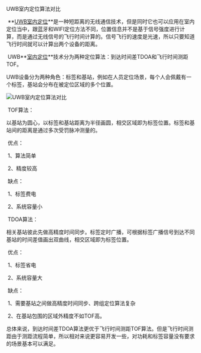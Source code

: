 UWB室内定位算法对比

​    **[UWB室内定位](http://www.uwbcloud.cn/)**是一种短距离的无线通信技术，但是同时它也可以应用在室内定位当中，跟蓝牙和WIFI定位方法不同，位置信息并不是基于信号强度进行计算，而是通过无线信号的飞行时间计算的。信号飞行的速度是光速，所以只要知道飞行时间就可以计算出两个设备的距离。

​    UWB**[室内定位](http://www.uwbcloud.cn/)**技术分为两种定位算法：到达时间差TDOA和飞行时间测距TOF。

​    UWB设备分为两种角色：标签和基站，例如在人员定位场景，每个人会佩戴有一个标签，基站会分布在被定位区域的多个位置。

![UWB室内定位算法对比](http://www.uwbcloud.cn/uploads/allimg/220329/1-22032915402JC.png)

​    TOF算法：

​    以基站为圆心，以标签和基站距离为半径画圆，相交区域即为标签位置。标签和基站间的距离是通过多次受罚脉冲测量的。

​    优点：

​    1、算法简单

​    2、精度较高

​    缺点：

​    1、标签费电

​    2、系统容量小

​    TDOA算法：

​    相关基站彼此先做高精度时间同步。标签定时广播，可根据标签广播信号到达不同基站的时间差值画出双曲线，相交区域即为标签位置。

​    优点：

​    1、标签省电

​    2、系统容量大

​    缺点：

​    1、需要基站之间做高精度时间同步、跨组定位算法复杂

​    2、在基站包围的区域外精度不如TOF高。

​    总体来说，到达时间差TDOA算法更优于飞行时间测距TOF算法。但是飞行时间测距由于测距流程简单，所以相对来说更容易开发一些，对功耗和标签容量没有要求的场景基本可以满足。